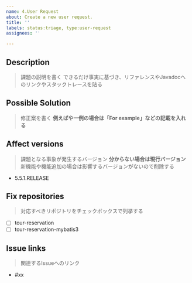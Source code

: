 ```yaml
---
name: 4.User Request
about: Create a new user request.
title: ''
labels: status:triage, type:user-request
assignees: ''

---
```


## Description
> 課題の説明を書く
> できるだけ事実に基づき、リファレンスやJavadocへのリンクやスタックトレースを貼る

## Possible Solution
> 修正案を書く
> **例えばや一例の場合は「For example」などの記載を入れる**
## Affect versions
> 課題となる事象が発生するバージョン **分からない場合は現行バージョン**
> 新機能や機能追加の場合は影響するバージョンがないので削除する

- 5.5.1.RELEASE

## Fix repositories
> 対応すべきリポジトリをチェックボックスで列挙する

- [ ] tour-reservation
- [ ] tour-reservation-mybatis3

## Issue links
> 関連するIssueへのリンク

- #xx
